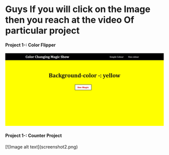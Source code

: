 <h1>
Guys If you will click on the Image then you reach at the video Of particular project
</h1>

<h4> Project 1-: Color Flipper</h4>

[![Image alt text](screenshot.png)](https://www.linkedin.com/posts/sameer-varshney-63a727203_javascript-project-aircampus-activity-6962432008790634496-NAVe?utm_source=linkedin_share&utm_medium=member_desktop_web)

<h4> Project 1-: Counter Project</h4>
[![Image alt text](screenshot2.png)
